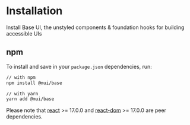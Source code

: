 # Installation

<p class="description">Install Base UI, the unstyled components & foundation hooks for building accessible UIs</p>

## npm

To install and save in your `package.json` dependencies, run:

```sh
// with npm
npm install @mui/base

// with yarn
yarn add @mui/base
```

<!-- #react-peer-version -->

Please note that [react](https://www.npmjs.com/package/react) >= 17.0.0 and [react-dom](https://www.npmjs.com/package/react-dom) >= 17.0.0 are peer dependencies.
